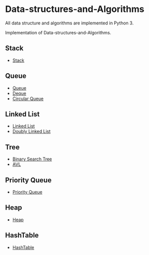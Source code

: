# Data-structures-and-Algorithms
All data structure and algorithms are implemented in Python 3.

Implementation of Data-structures-and-Algorithms.


## Stack
- [Stack](https://github.com/siAyush/Data-structures-and-Algorithms/blob/master/Stack/stack.py)
## Queue
- [Queue](https://github.com/siAyush/Data-structures-and-Algorithms/blob/master/Queue/queue.py)
- [Deque](https://github.com/siAyush/Data-structures-and-Algorithms/blob/master/Queue/deque.py)
- [Circular Queue](https://github.com/siAyush/Data-structures-and-Algorithms/blob/master/Queue/circular_queue.py)
## Linked List
- [Linked List](https://github.com/siAyush/Data-structures-and-Algorithms/blob/master/Linked_List/link-list.py)
- [Doubly Linked List](https://github.com/siAyush/Data-structures-and-Algorithms/blob/master/Linked_List/doubly_linked.py)
## Tree 
- [Binary Search Tree](https://github.com/siAyush/Data-structures-and-Algorithms/blob/master/Tree/binary_search_tree.py)
- [AVL](https://github.com/siAyush/Data-structures-and-Algorithms/blob/master/Tree/avl.py)
## Priority Queue
- [Priority Queue](https://github.com/siAyush/Data-structures-and-Algorithms/blob/master/Priority-Queue/priority-queue.py)
## Heap
- [Heap](https://github.com/siAyush/Data-structures-and-Algorithms/blob/master/Heap/binary_heap.py)
## HashTable
- [HashTable](https://github.com/siAyush/Data-structures-and-Algorithms/blob/master/HashTable/hash_table.py)
